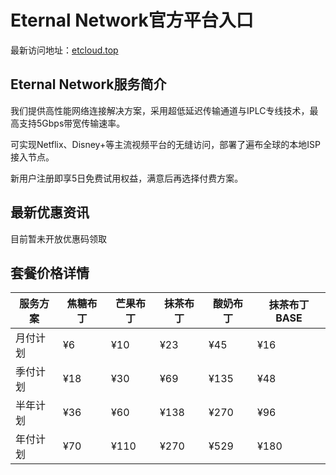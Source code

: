 # Eternal Network官方平台入口

最新访问地址：[etcloud.top](https://url.gogogogomiao.one/QYTN)

## Eternal Network服务简介

我们提供高性能网络连接解决方案，采用超低延迟传输通道与IPLC专线技术，最高支持5Gbps带宽传输速率。

可实现Netflix、Disney+等主流视频平台的无缝访问，部署了遍布全球的本地ISP接入节点。

新用户注册即享5日免费试用权益，满意后再选择付费方案。

## 最新优惠资讯

目前暂未开放优惠码领取

## 套餐价格详情

|服务方案|焦糖布丁|芒果布丁|抹茶布丁|酸奶布丁|抹茶布丁BASE|
|--------|--------|--------|--------|--------|------------|
|月付计划|¥6|¥10|¥23|¥45|¥16|
|季付计划|¥18|¥30|¥69|¥135|¥48|
|半年计划|¥36|¥60|¥138|¥270|¥96|
|年付计划|¥70|¥110|¥270|¥529|¥180|